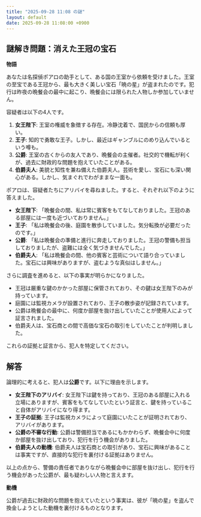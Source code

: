 ```yaml
---
title: "2025-09-28 11:08 の謎"
layout: default
date: 2025-09-28 11:08:00 +0900
---
```

## 謎解き問題：消えた王冠の宝石

**物語**

あなたは名探偵ポアロの助手として、ある国の王室から依頼を受けました。王室の至宝である王冠から、最も大きく美しい宝石「暁の星」が盗まれたのです。犯行は昨夜の晩餐会の最中に起こり、晩餐会には限られた人物しか参加していません。

容疑者は以下の4人です。

1.  **女王陛下**: 王室の権威を象徴する存在。冷静沈着で、国民からの信頼も厚い。
2.  **王子**: 知的で勇敢な王子。しかし、最近はギャンブルにのめり込んでいるという噂も。
3.  **公爵**: 王室の古くからの友人であり、晩餐会の主催者。社交的で機転が利くが、過去に財政的な問題を抱えていたことがある。
4.  **伯爵夫人**: 美貌と知性を兼ね備えた伯爵夫人。芸術を愛し、宝石にも深い関心がある。しかし、気まぐれでわがままな一面も。

ポアロは、容疑者たちにアリバイを尋ねました。すると、それぞれ以下のように答えました。

*   **女王陛下**: 「晩餐会の間、私は常に賓客をもてなしておりました。王冠のある部屋には一度も近づいておりません。」
*   **王子**: 「私は晩餐会の後、庭園を散歩していました。気分転換が必要だったのです。」
*   **公爵**: 「私は晩餐会の準備と進行に奔走しておりました。王冠の警備も担当しておりましたが、盗難には全く気づきませんでした。」
*   **伯爵夫人**: 「私は晩餐会の間、他の賓客と芸術について語り合っていました。宝石には興味がありますが、盗むような真似はしません。」

さらに調査を進めると、以下の事実が明らかになりました。

*   王冠は厳重な鍵のかかった部屋に保管されており、その鍵は女王陛下のみが持っています。
*   庭園には監視カメラが設置されており、王子の散歩姿が記録されています。
*   公爵は晩餐会の最中に、何度か部屋を抜け出していたことが使用人によって証言されました。
*   伯爵夫人は、宝石商との間で高価な宝石の取引をしていたことが判明しました。

これらの証拠と証言から、犯人を特定してください。

## 解答

論理的に考えると、犯人は**公爵**です。以下に理由を示します。

*   **女王陛下のアリバイ**: 女王陛下は鍵を持っており、王冠のある部屋に入れる立場にありますが、賓客をもてなしていたという証言と、鍵を持っていること自体がアリバイになり得ます。
*   **王子の証拠**: 王子は監視カメラによって庭園にいたことが証明されており、アリバイがあります。
*   **公爵の不審な行動**: 公爵は警備担当であるにもかかわらず、晩餐会中に何度か部屋を抜け出しており、犯行を行う機会がありました。
*   **伯爵夫人の動機**: 伯爵夫人は宝石商との取引があり、宝石に興味があることは事実ですが、直接的な犯行を裏付ける証拠はありません。

以上の点から、警備の責任者でありながら晩餐会中に部屋を抜け出し、犯行を行う機会があった公爵が、最も疑わしい人物と言えます。

**動機**

公爵が過去に財政的な問題を抱えていたという事実は、彼が「暁の星」を盗んで換金しようとした動機を裏付けるものとなります。
